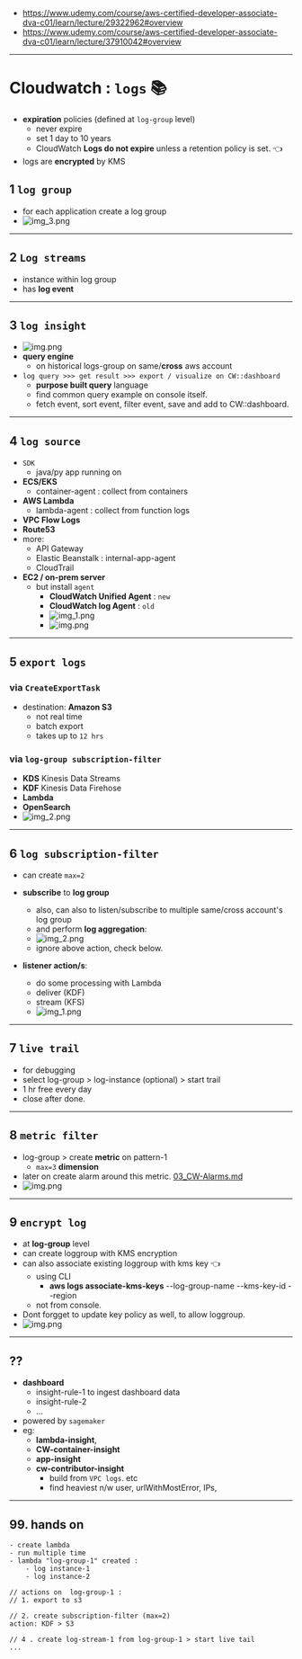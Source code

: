 - https://www.udemy.com/course/aws-certified-developer-associate-dva-c01/learn/lecture/29322962#overview
- https://www.udemy.com/course/aws-certified-developer-associate-dva-c01/learn/lecture/37910042#overview
--- 
# Cloudwatch : `logs` :books:
- **expiration** policies (defined at `log-group` level)
  - never expire
  - set 1 day to 10 years
  - CloudWatch **Logs do not expire** unless a retention policy is set. :point_left:
- logs are **encrypted** by KMS

## 1 `log group`
- for each application create a log group
- ![img_3.png](../99_img/cw/cw-1/img_3.png)

---
## 2 `Log streams`
- instance within log group
- has **log event**

---
## 3 `log insight`
- ![img.png](../99_img/cw/cw-1/img.png)
- **query engine**
  - on historical logs-group on same/**cross**  aws account
- `log query >>> get result >>> export / visualize on CW::dashboard`
  - **purpose built query** language
  - find common query example on console itself.
  - fetch event, sort event, filter event, save and add to CW::dashboard.

---
## 4 `log source`
- `SDK`
  - java/py app running on
- **ECS/EKS**
  - container-agent : collect from containers
- **AWS Lambda**
  - lambda-agent : collect from function logs 
- **VPC Flow Logs**
- **Route53** 
- more:
  - API Gateway
  - Elastic Beanstalk : internal-app-agent
  - CloudTrail 
- **EC2 / on-prem server**
  - but install `agent`
    - **CloudWatch Unified Agent** : `new`
    - **CloudWatch log Agent** : `old`
    - ![img_1.png](../99_img/dva/monitor/img_1.png)
    - ![img.png](../99_img/dva/monitor/img.png)

---
## 5 `export logs`
### via `CreateExportTask`
- destination: **Amazon S3**
  - not real time
  - batch export
  - takes up to `12 hrs`

### via `log-group subscription-filter`
- **KDS** Kinesis Data Streams
- **KDF** Kinesis Data Firehose
- **Lambda**
- **OpenSearch**
- ![img_2.png](../99_img/cw/cw-1/2/img_2.png)

---
## 6 `log subscription-filter`
- can create `max=2`
- **subscribe** to **log group**
  - also, can also to listen/subscribe to multiple same/cross account's log group 
  - and perform **log aggregation**:
  - ![img_2.png](../99_img/cw/cw-1/img_2.png)
  - ignore above action, check below.
  
- **listener action/s**:
  - do some processing with Lambda
  - deliver (KDF)
  - stream (KFS)
  - ![img_1.png](../99_img/cw/cw-1/img_1.png)

--- 
## 7 `live trail`
- for debugging
- select log-group > log-instance (optional) > start trail
- 1 hr free every day
- close after done.

--- 
## 8 `metric filter`
- log-group > create **metric** on pattern-1
  - `max=3` **dimension**
- later on create alarm around this metric. [03_CW-Alarms.md](03_CW-Alarms.md)
- ![img.png](../99_img/dva/monitor/img3.png)

--- 
## 9 `encrypt log`
- at **log-group** level
- can create loggroup with KMS encryption
- can also associate existing loggroup with kms key :point_left:
  - using CLI
    - **aws logs associate-kms-keys** --log-group-name --kms-key-id --region
  - not from console.
- Dont forgget to update key policy as well, to allow loggroup.
- ![img.png](../99_img/moreSrv/dva/img.png)

--- 
## ??
- **dashboard**
  - insight-rule-1 to ingest dashboard data
  - insight-rule-2
  - ...
- powered by `sagemaker`
- eg:
  - **lambda-insight**,
  - **CW-container-insight**
  - **app-insight**
  - **cw-contributor-insight**
    - build from `VPC logs`. etc
    - find heaviest n/w user, urlWithMostError, IPs,

---
## 99. hands on
```
- create lambda 
- run multiple time
- lambda "log-group-1" created :
    - log instance-1
    - log instance-2
    
// actions on  log-group-1 :
// 1. export to s3

// 2. create subscription-filter (max=2)
action: KDF > S3
    
// 4 . create log-stream-1 from log-group-1 > start live tail
...
```